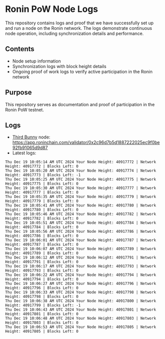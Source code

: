 # Ronin PoW Node Logs

This repository contains logs and proof that we have successfully set up and run a node on the Ronin network. The logs demonstrate continuous node operation, including synchronization details and performance.

## Contents

- Node setup information
- Synchronization logs with block height details
- Ongoing proof of work logs to verify active participation in the Ronin network

## Purpose

This repository serves as documentation and proof of participation in the Ronin PoW testnet.

## Logs

- [Third Bunny](https://thirdbunny.xyz/) node: https://app.roninchain.com/validator/0x2c96d7b5d1887222025ec9f0be92fb91065d9d87
- Latest logs:
```
Thu Dec 19 10:05:14 AM UTC 2024 Your Node Height: 40917772 | Network Height: 40917772 | Blocks Left: 0
Thu Dec 19 10:05:20 AM UTC 2024 Your Node Height: 40917774 | Network Height: 40917773 | Blocks Left: -1
Thu Dec 19 10:05:25 AM UTC 2024 Your Node Height: 40917775 | Network Height: 40917775 | Blocks Left: 0
Thu Dec 19 10:05:30 AM UTC 2024 Your Node Height: 40917777 | Network Height: 40917777 | Blocks Left: 0
Thu Dec 19 10:05:35 AM UTC 2024 Your Node Height: 40917779 | Network Height: 40917779 | Blocks Left: 0
Thu Dec 19 10:05:41 AM UTC 2024 Your Node Height: 40917780 | Network Height: 40917780 | Blocks Left: 0
Thu Dec 19 10:05:46 AM UTC 2024 Your Node Height: 40917782 | Network Height: 40917782 | Blocks Left: 0
Thu Dec 19 10:05:51 AM UTC 2024 Your Node Height: 40917784 | Network Height: 40917784 | Blocks Left: 0
Thu Dec 19 10:05:56 AM UTC 2024 Your Node Height: 40917786 | Network Height: 40917786 | Blocks Left: 0
Thu Dec 19 10:06:01 AM UTC 2024 Your Node Height: 40917787 | Network Height: 40917787 | Blocks Left: 0
Thu Dec 19 10:06:07 AM UTC 2024 Your Node Height: 40917789 | Network Height: 40917789 | Blocks Left: 0
Thu Dec 19 10:06:12 AM UTC 2024 Your Node Height: 40917791 | Network Height: 40917791 | Blocks Left: 0
Thu Dec 19 10:06:17 AM UTC 2024 Your Node Height: 40917793 | Network Height: 40917793 | Blocks Left: 0
Thu Dec 19 10:06:22 AM UTC 2024 Your Node Height: 40917794 | Network Height: 40917794 | Blocks Left: 0
Thu Dec 19 10:06:27 AM UTC 2024 Your Node Height: 40917796 | Network Height: 40917796 | Blocks Left: 0
Thu Dec 19 10:06:33 AM UTC 2024 Your Node Height: 40917798 | Network Height: 40917798 | Blocks Left: 0
Thu Dec 19 10:06:38 AM UTC 2024 Your Node Height: 40917800 | Network Height: 40917799 | Blocks Left: -1
Thu Dec 19 10:06:43 AM UTC 2024 Your Node Height: 40917801 | Network Height: 40917801 | Blocks Left: 0
Thu Dec 19 10:06:48 AM UTC 2024 Your Node Height: 40917803 | Network Height: 40917803 | Blocks Left: 0
Thu Dec 19 10:06:53 AM UTC 2024 Your Node Height: 40917805 | Network Height: 40917805 | Blocks Left: 0
```
